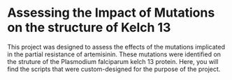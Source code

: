 # Assessing the Impact of Mutations on the structure of Kelch 13
This project was designed to assess the effects of the mutations implicated in the partial resistance of artemisinin. 
These mutations were identified on the struture of the Plasmodium falciparum kelch 13 protein.
Here, you will find the scripts that were custom-designed for the purpose of the project.
